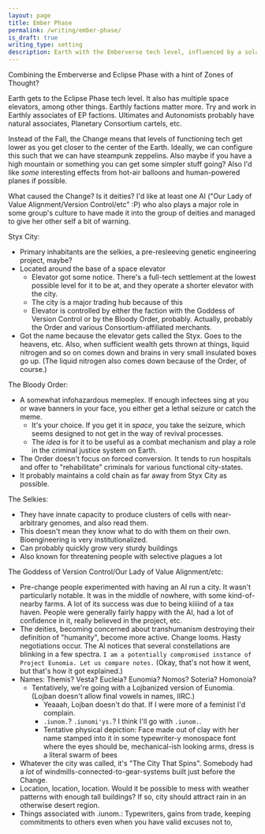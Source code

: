 ```yaml
---
layout: page
title: Ember Phase
permalink: /writing/ember-phase/
is_draft: true
writing_type: setting
description: Earth with the Emberverse tech level, influenced by a solar system with the Eclipse Phase tech level.
---
```

Combining the Emberverse and Eclipse Phase with a hint of Zones of Thought?

Earth gets to the Eclipse Phase tech level. It also has multiple space elevators, among other things. Earthly factions matter more. Try and work in Earthly associates of EP factions. Ultimates and Autonomists probably have natural associates, Planetary Consortium cartels, etc.

Instead of the Fall, the Change means that levels of functioning tech get lower as you get closer to the center of the Earth. Ideally, we can configure this such that we can have steampunk zeppelins. Also maybe if you have a high mountain or something you can get some simpler stuff going? Also I'd like *some* interesting effects from hot-air balloons and human-powered planes if possible.

What caused the Change? Is it deities? I'd like at least one AI ("Our Lady of Value Alignment/Version Control/etc" :P) who also plays a major role in some group's culture to have made it into the group of deities and managed to give her other self a bit of warning.

Styx City:

- Primary inhabitants are the selkies, a pre-resleeving genetic engineering project, maybe?
- Located around the base of a space elevator
  - Elevator got some notice. There's a full-tech settlement at the lowest possible level for it to be at, and they operate a shorter elevator with the city.
  - The city is a major trading hub because of this
  - Elevator is controlled by either the faction with the Goddess of Version Control or by the Bloody Order, probably. Actually, probably the Order and various Consortium-affiliated merchants.
- Got the name because the elevator gets called the Styx. Goes to the heavens, etc. Also, when sufficient wealth gets thrown at things, liquid nitrogen and so on comes down and brains in very small insulated boxes go up. (The liquid nitrogen also comes down because of the Order, of course.)

The Bloody Order:

- A somewhat infohazardous memeplex. If enough infectees sing at you or wave banners in your face, you either get a lethal seizure or catch the meme.
  - It's your choice. If you get it in *space*, you take the seizure, which seems designed to not get in the way of revival processes.
  - The *idea* is for it to be useful as a combat mechanism and play a role in the criminal justice system on Earth.
- The Order doesn't focus on forced conversion. It tends to run hospitals and offer to "rehabilitate" criminals for various functional city-states.
- It probably maintains a cold chain as far away from Styx City as possible.

The Selkies:

- They have innate capacity to produce clusters of cells with near-arbitrary genomes, and also read them.
- This doesn't mean they know what to do with them on their own. Bioengineering is very institutionalized.
- Can probably quickly grow very sturdy buildings
- Also known for threatening people with selective plagues a lot

The Goddess of Version Control/Our Lady of Value Alignment/etc:

- Pre-change people experimented with having an AI run a city. It wasn't particularly notable. It was in the middle of nowhere, with some kind-of-nearby farms. A lot of its success was due to being kiiiind of a tax haven. People were generally fairly happy with the AI, had a lot of confidence in it, really believed in the project, etc.
- The deities, becoming concerned about transhumanism destroying their definition of "humanity", become more active. Change looms. Hasty negotiations occur. The AI notices that several constellations are blinking in a few spectra. `I am a potentially compromised instance of Project Eunomia. Let us compare notes.` (Okay, that's not how it went, but that's how it got explained.)
- Names: Themis? Vesta? Eucleia? Eunomia? Nomos? Soteria? Homonoia?
  - Tentatively, we're going with a Lojbanized version of Eunomia. (Lojban doesn't allow final vowels in names, IIRC.)
    - Yeaaah, Lojban doesn't do that. If I were more of a feminist I'd complain.
    - `.iunom.`? `.iunomi'ys.`? I think I'll go with `.iunom.`.
    - Tentative physical depiction: Face made out of clay with her name stamped into it in some typewriter-y monospace font where the eyes should be, mechanical-ish looking arms, dress is a literal swarm of bees
- Whatever the city was called, it's "The City That Spins". Somebody had a *lot* of windmills-connected-to-gear-systems built just before the Change.
- Location, location, location. Would it be possible to mess with weather patterns with enough tall buildings? If so, city should attract rain in an otherwise desert region.
- Things associated with .iunom.: Typewriters, gains from trade, keeping commitments to others even when you have valid excuses not to,
